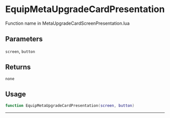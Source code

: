 # EquipMetaUpgradeCardPresentation
Function name in MetaUpgradeCardScreenPresentation.lua
## Parameters
`screen`, `button`
## Returns
`none`
## Usage
```lua
function EquipMetaUpgradeCardPresentation(screen, button)
```
---

